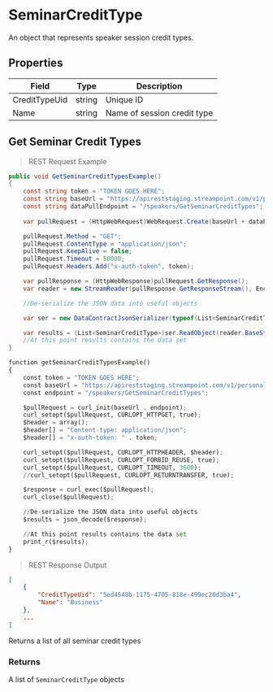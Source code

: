 # SeminarCreditType

An object that represents speaker session credit types.

## Properties

Field | Type | Description
------| ---- | -----------
CreditTypeUid | string | Unique ID
Name | string | Name of session credit type

## Get Seminar Credit Types

> REST Request Example

``` csharp
public void GetSeminarCreditTypesExample()
{
    const string token = "TOKEN GOES HERE";
    const string baseUrl = "https://apireststaging.streampoint.com/v1/personal.svc";
    const string dataPullEndpoint = "/speakers/GetSeminarCreditTypes";
	
    var pullRequest = (HttpWebRequest)WebRequest.Create(baseUrl + dataPullEndpoint);

    pullRequest.Method = "GET";
    pullRequest.ContentType = "application/json";
    pullRequest.KeepAlive = false;
    pullRequest.Timeout = 50000;
    pullRequest.Headers.Add("x-auth-token", token);

    var pullResponse = (HttpWebResponse)pullRequest.GetResponse();
    var reader = new StreamReader(pullResponse.GetResponseStream(), Encoding.UTF8);

    //De-serialize the JSON data into useful objects

    var ser = new DataContractJsonSerializer(typeof(List<SeminarCreditType>));

    var results = (List<SeminarCreditType>)ser.ReadObject(reader.BaseStream);
    //At this point results contains the data set
}

```

``` python
function getSeminarCreditTypesExample()
{
	const token = "TOKEN GOES HERE";
	const baseUrl = "https://apireststaging.streampoint.com/v1/personal.svc";
	const endpoint = "/speakers/GetSeminarCreditTypes";

	$pullRequest = curl_init(baseUrl . endpoint);
	curl_setopt($pullRequest, CURLOPT_HTTPGET, true);
	$header = array();
	$header[] = "Content-type: application/json";
	$header[] = "x-auth-token: " . token;

	curl_setopt($pullRequest, CURLOPT_HTTPHEADER, $header);
	curl_setopt($pullRequest, CURLOPT_FORBID_REUSE, true);
	curl_setopt($pullRequest, CURLOPT_TIMEOUT, 3600);
	//curl_setopt($pullRequest, CURLOPT_RETURNTRANSFER, true);

	$response = curl_exec($pullRequest);
	curl_close($pullRequest);

	//De-serialize the JSON data into useful objects
	$results = json_decode($response);

	//At this point results contains the data set
	print_r($results);
}
```

> REST Response Output

``` json
[
    {
        "CreditTypeUid": "5ed4548b-1175-4705-818e-499ec20d3ba4",
        "Name": "Business"
    },
    ...
]
```

Returns a list of all seminar credit types

### Returns
A list of `SeminarCreditType` objects